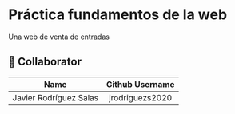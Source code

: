 # Práctica fundamentos de la web

Una web de venta de entradas

## 👤 Collaborator

|          **Name**           | **Github Username** |
|:---------------------------:|:-------------------:|
|   Javier Rodríguez Salas    |   jrodriguezs2020   |

